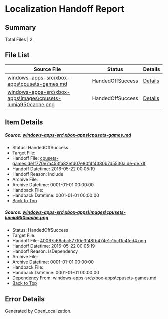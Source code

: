# <a name='report-top'></a> Localization Handoff Report

## Summary
 Total Files | 2

## File List
 Source File | Status | Details 
 ----------- | ------ | ------- 
 [windows-apps-src\xbox-apps\cpusets-games.md](https://github.com/Microsoft/windows-apps/blob/3cefaf4e527d2a0da412dab474a348b55ad409c9/windows-apps-src/xbox-apps/cpusets-games.md) | HandedOffSuccess | [Details](#f125ae7e268a8d35b477a1557c498762869f859b3815)
 [windows-apps-src\xbox-apps\images\cpusets-lumia950cache.png](https://github.com/Microsoft/windows-apps/blob/f07627f632d0294f6daf7e08a29a2f28aa84cb05/windows-apps-src/xbox-apps/images/cpusets-lumia950cache.png) | HandedOffSuccess | [Details](#40067c66cbc577f0e3f48fb474e1c1bcf1c4fed43832)

## Item Details
##### <a name='f125ae7e268a8d35b477a1557c498762869f859b3815'></a> Source: [windows-apps-src\xbox-apps\cpusets-games.md](https://github.com/Microsoft/windows-apps/blob/3cefaf4e527d2a0da412dab474a348b55ad409c9/windows-apps-src/xbox-apps/cpusets-games.md)
* Status: HandedOffSuccess
* Target File: 
* Handoff File: [cpusets-games.de1f770e7a453fa82efd07e80f4f4380b7d5530a.de-de.xlf](https://github.com/Microsoft/WDG.handoff/blob/c121c05b178688254ea55f04e83fc5c0e01bf9c4/ol-handoff/Microsoft/windows-apps.de-de/master/cpusets-games.de1f770e7a453fa82efd07e80f4f4380b7d5530a.de-de.xlf)
* Handoff Datetime: 2016-05-22 00:05:19
* Handoff Reason: Include
* Archive File: 
* Archive Datetime: 0001-01-01 00:00:00
* Handback File: 
* Handback Datetime: 0001-01-01 00:00:00
* [Back to Top](#report-top)

##### <a name='40067c66cbc577f0e3f48fb474e1c1bcf1c4fed43832'></a> Source: [windows-apps-src\xbox-apps\images\cpusets-lumia950cache.png](https://github.com/Microsoft/windows-apps/blob/f07627f632d0294f6daf7e08a29a2f28aa84cb05/windows-apps-src/xbox-apps/images/cpusets-lumia950cache.png)
* Status: HandedOffSuccess
* Target File: 
* Handoff File: [40067c66cbc577f0e3f48fb474e1c1bcf1c4fed4.png](https://github.com/Microsoft/WDG.handoff/blob/c121c05b178688254ea55f04e83fc5c0e01bf9c4/ol-handoff/Microsoft/windows-apps.de-de/master/40067c66cbc577f0e3f48fb474e1c1bcf1c4fed4.png)
* Handoff Datetime: 2016-05-22 00:05:19
* Handoff Reason: IsDependency
* Archive File: 
* Archive Datetime: 0001-01-01 00:00:00
* Handback File: 
* Handback Datetime: 0001-01-01 00:00:00
* Dependency From: windows-apps-src\xbox-apps\cpusets-games.md
* [Back to Top](#report-top)


## Error Details

Generated by OpenLocalization.
